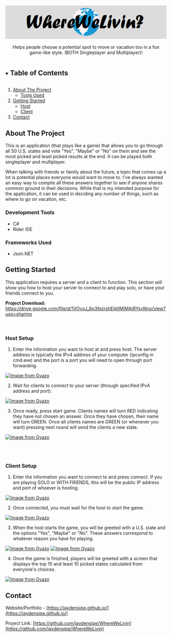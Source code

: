 <!-- PROJECT LOGO -->
<br/>
<p align="center">
  <a href="https://github.com/jaydensipe/WhereWeLivin">
    <img src="logo.png" alt="Logo">
  </a>
  <p align="center">
    Helps people choose a potential spot to move or vacation too in a fun game-like style. (BOTH Singleplayer and Multiplayer)!
    <br />
  </p>
</p>


<!-- TABLE OF CONTENTS -->
<details open="open">
  <summary><h2 style="display: inline-block">Table of Contents</h2></summary>
  <ol>
    <li>
      <a href="#about-the-project">About The Project</a>
      <ul>
        <li><a href="#development-tools">Tools Used</a></li>
      </ul>
    </li>
    <li>
      <a href="#getting-started">Getting Started</a>
      <ul>
        <li><a href="#host-setup">Host</a></li>
        <li><a href="#client-setup">Client</a></li>
      </ul>
    <li><a href="#contact">Contact</a></li>
  </ol>
</details>


<!-- ABOUT THE PROJECT -->
## About The Project

This is an application (that plays like a game) that allows you to go through all 50 U.S. states and vote "Yes", "Maybe" or "No" on them and see the most picked and least picked results at the end. 
It can be played both singleplayer and multiplayer.

When talking with friends or family about the future, a topic that comes up a lot is potential places everyone would want to move to. I've always wanted an easy way to compile
all these answers together to see if anyone shares common ground in their decisions. While that is my intended purpose for the application, it can be used in deciding any number of things, such as where to go on vacation, etc.
### Development Tools

* C#
* Rider IDE

### Frameworks Used

* Json.NET


<!-- USAGE EXAMPLES -->
## Getting Started

This application requires a server and a client to function. This section will show you how to host your server to connect to and play solo, or have your friends connect to you.

<b>Project Download:</b> https://drive.google.com/file/d/1VOvoJ_6p3fezrshEjktIMiMAiRYsvNno/view?usp=sharing<br/><br/><br/>

### Host Setup

1. Enter the information you want to host at and press host. The server address is typically the IPv4 address of your computer (ipconfig in cmd.exe) and the port is a port you will need to open through port forwarding.

[![Image from Gyazo](https://i.gyazo.com/006a8295b65152e7e6acbc36d112e334.png)](https://gyazo.com/006a8295b65152e7e6acbc36d112e334)
    
2. Wait for clients to connect to your server (through specified IPv4 address and port).

[![Image from Gyazo](https://i.gyazo.com/ed167b2dacc7365b80a46b23e8e0e723.png)](https://gyazo.com/ed167b2dacc7365b80a46b23e8e0e723)

3. Once ready, press start game. Clients names will turn RED indicating they have not chosen an answer. Once they have chosen, their name will turn GREEN. Once all clients names are GREEN (or whenever you want) pressing next round will send the clients a new state.

[![Image from Gyazo](https://i.gyazo.com/7f4aa3375378de917703908520b408f2.png)](https://gyazo.com/7f4aa3375378de917703908520b408f2)

<br/> <br/>
### Client Setup

1. Enter the information you want to connect to and press connect. If you are playing SOLO or WITH FRIENDS, this will be the public IP address and port of whoever is hosting.

[![Image from Gyazo](https://i.gyazo.com/006a8295b65152e7e6acbc36d112e334.png)](https://gyazo.com/006a8295b65152e7e6acbc36d112e334)

2. Once connected, you must wait for the host to start the game.

[![Image from Gyazo](https://i.gyazo.com/10ab446c531c1428230c22031e37bd55.png)](https://gyazo.com/10ab446c531c1428230c22031e37bd55)

3. When the host starts the game, you will be greeted with a U.S. state and the options "Yes", "Maybe" or "No". These answers correspond to whatever reason you have for playing.

[![Image from Gyazo](https://i.gyazo.com/b2f7a3235e6065940998a0fa4ba19937.png)](https://gyazo.com/b2f7a3235e6065940998a0fa4ba19937)
[![Image from Gyazo](https://i.gyazo.com/00e22bd9750452638645934e96420f19.png)](https://gyazo.com/00e22bd9750452638645934e96420f19)

4. Once the game is finished, players will be greeted with a screen that displays the top 10 and least 10 picked states calculated from everyone's choices.

[![Image from Gyazo](https://i.gyazo.com/46ea5d93b535d827dc78ee2769f26b94.png)](https://gyazo.com/46ea5d93b535d827dc78ee2769f26b94)

<!-- CONTACT -->
## Contact

Website/Portfolio - [https://jaydensipe.github.io/](https://jaydensipe.github.io/)

Project Link: [https://github.com/jaydensipe/WhereWeLivin](https://github.com/jaydensipe/WhereWeLivin)

